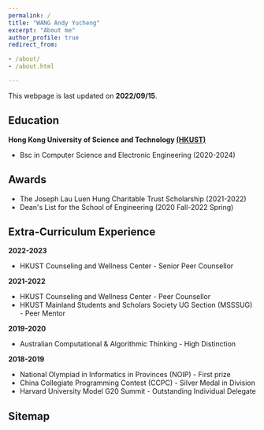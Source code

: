 ```yaml
---
permalink: /
title: "WANG Andy Yucheng"
excerpt: "About me"
author_profile: true
redirect_from:

- /about/
- /about.html

---
```

This webpage is last updated on **2022/09/15**.

## Education

**Hong Kong University of Science and Technology [(HKUST)](https://hkust.edu.hk/)**

- Bsc in Computer Science and Electronic Engineering (2020-2024)


## Awards

* The Joseph Lau Luen Hung Charitable Trust Scholarship (2021-2022)
* Dean's List for the School of Engineering (2020 Fall-2022 Spring)

## Extra-Curriculum Experience
**2022-2023**
* HKUST Counseling and Wellness Center - Senior Peer Counsellor

**2021-2022**
* HKUST Counseling and Wellness Center - Peer Counsellor
* HKUST Mainland Students and Scholars Society UG Section (MSSSUG) - Peer Mentor

**2019-2020**
* Australian Computational & Algorithmic Thinking - High Distinction

**2018-2019**
* National Olympiad in Informatics in Provinces (NOIP) - First prize
* China Collegiate Programming Contest (CCPC) - Silver Medal in Division
* Harvard University Model G20 Summit - Outstanding Individual Delegate


## Sitemap

<script type="text/javascript" id="clustrmaps" src="//clustrmaps.com/map_v2.js?d=CegsBXipognXpkc6GUQVYl4fAAwYxrhfjHCiMaDQwvQ&cl=ffffff&w=a"></script>

